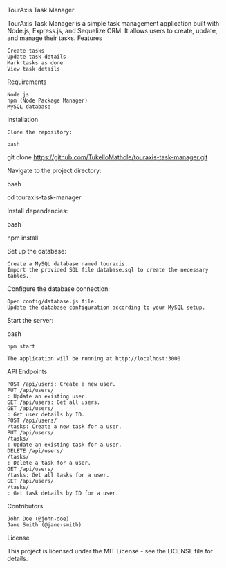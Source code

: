 TourAxis Task Manager

TourAxis Task Manager is a simple task management application built with Node.js, Express.js, and Sequelize ORM. It allows users to create, update, and manage their tasks.
Features

    Create tasks
    Update task details
    Mark tasks as done
    View task details

Requirements

    Node.js
    npm (Node Package Manager)
    MySQL database

Installation

    Clone the repository:

    bash

git clone https://github.com/TukelloMathole/touraxis-task-manager.git

Navigate to the project directory:

bash

cd touraxis-task-manager

Install dependencies:

bash

npm install

Set up the database:

    Create a MySQL database named touraxis.
    Import the provided SQL file database.sql to create the necessary tables.

Configure the database connection:

    Open config/database.js file.
    Update the database configuration according to your MySQL setup.

Start the server:

bash

    npm start

    The application will be running at http://localhost:3000.

API Endpoints

    POST /api/users: Create a new user.
    PUT /api/users/
    : Update an existing user.
    GET /api/users: Get all users.
    GET /api/users/
    : Get user details by ID.
    POST /api/users/
    /tasks: Create a new task for a user.
    PUT /api/users/
    /tasks/
    : Update an existing task for a user.
    DELETE /api/users/
    /tasks/
    : Delete a task for a user.
    GET /api/users/
    /tasks: Get all tasks for a user.
    GET /api/users/
    /tasks/
    : Get task details by ID for a user.

Contributors

    John Doe (@john-doe)
    Jane Smith (@jane-smith)

License

This project is licensed under the MIT License - see the LICENSE file for details.
